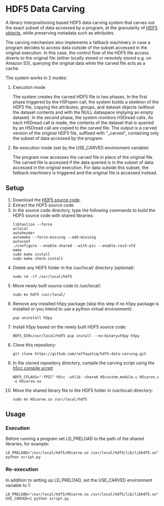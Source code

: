 # HDF5 Data Carving

A library interpositioning based HDF5 data carving system that carves out the exact subset of data accessed by a program, at the granularity of [HDF5 objects](https://docs.hdfgroup.org/hdf5/develop/group___h5_o.html), while preserving metadata such as attributes. 

The carving mechanism also implements a fallback machinery in case a program decides to access data outside of the subset accessed in the original execution. In this case, the control flow of the HDF5 file access diverts to the original file (either locally stored or remotely stored e.g. on Amazon S3), querying the original data while the carved file acts as a cache.

The system works in 2 modes:
1. Execution mode

   The system creates the carved HDF5 file in two phases. In the first phase triggered by the H5Fopen call, the system builds a skeleton of the HDF5 file, copying the attributes, groups, and dataset objects (without the dataset contents and with the NULL dataspace implying an empty dataset). In the second phase, the system monitors H5Dread calls. As each H5Dread call is made, the contents of the dataset that is queried by an H5Dread call are copied to the carved file. The output is a carved version of the original HDF5 file, suffixed with "_carved", containing only the subset of data accessed by the program.
3. Re-execution mode (set by the USE_CARVED environment variable)

   The program now accesses the carved file in place of the original file. The carved file is accessed if the data queried is in the subset of data accessed in the original execution. For data outside this subset, the fallback machinery is triggered and the original file is accessed instead.

## Setup
1. Download the [HDF5 source code](https://www.hdfgroup.org/downloads/hdf5/source-code/).
2. Extract the HDF5 source code.
3. In the source code directory, type the following commands to build the HDF5 source code with shared libraries:
   ```
   libtoolize --force
   aclocal
   autoheader
   automake --force-missing --add-missing
   autoconf
   ./configure --enable-shared --with-pic --enable-ros3-vfd
   make
   sudo make install
   sudo make check-install
   ```
4. Delete any HDF5 folder in the /usr/local/ directory (optional):
   ```
   sudo rm -rf /usr/local/hdf5
   ```
5. Move newly built source code to /usr/local/:
   ```
   sudo mv hdf5 /usr/local/
   ```
6. Remove any installed h5py package (skip this step if no h5py package is installed or you intend to use a python virtual environment):
   ```
   pip uninstall h5py
   ```
7. Install h5py based on the newly built HDF5 source code:
   ```
   HDF5_DIR=/usr/local/hdf5 pip install --no-binary=h5py h5py
   ```
8. Clone this repository:
   ```
   git clone https://github.com/raffayatiq/hdf5-data-carving.git
   ```
9. In the cloned repository directory, compile the carving script using the [h5cc compile script](https://docs.hdfgroup.org/archive/support/HDF5/Tutor/compile.html):
   ```
   HDF5_CFLAGS="-fPIC" h5cc -shlib -shared H5custom_module.c H5carve.c -o H5carve.so
   ```
10. Move the shared library file to the HDF5 folder in /usr/local/ directory:
    ```
    sudo mv H5carve.so /usr/local/hdf5
    ```
    
## Usage

### Execution
Before running a program set LD_PRELOAD to the path of the shared libraries, for example:
```
LD_PRELOAD="/usr/local/hdf5/H5carve.so /usr/local/hdf5/lib/libhdf5.so" python script.py
```

### Re-execution
In addition to setting up LD_PRELOAD, set the USE_CARVED environment variable to 1:
```
LD_PRELOAD="/usr/local/hdf5/H5carve.so /usr/local/hdf5/lib/libhdf5.so" USE_CARVED=1 python script.py
```
